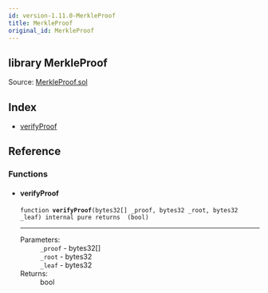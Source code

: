 ```yaml
---
id: version-1.11.0-MerkleProof
title: MerkleProof
original_id: MerkleProof
---
```


<div class="contract-doc"><div class="contract"><h2 class="contract-header"><span class="contract-kind">library</span> MerkleProof</h2><div class="source">Source: <a href="https://github.com/OpenZeppelin/zeppelin-solidity/blob/v1.11.0/contracts/MerkleProof.sol" target="_blank">MerkleProof.sol</a></div></div><div class="index"><h2>Index</h2><ul><li><a href="MerkleProof.html#verifyProof">verifyProof</a></li></ul></div><div class="reference"><h2>Reference</h2><div class="functions"><h3>Functions</h3><ul><li><div class="item function"><span id="verifyProof" class="anchor-marker"></span><h4 class="name">verifyProof</h4><div class="body"><code class="signature">function <strong>verifyProof</strong><span>(bytes32[] _proof, bytes32 _root, bytes32 _leaf) </span><span>internal </span><span>pure </span><span>returns  (bool) </span></code><hr/><dl><dt><span class="label-parameters">Parameters:</span></dt><dd><div><code>_proof</code> - bytes32[]</div><div><code>_root</code> - bytes32</div><div><code>_leaf</code> - bytes32</div></dd><dt><span class="label-return">Returns:</span></dt><dd>bool</dd></dl></div></div></li></ul></div></div></div>
